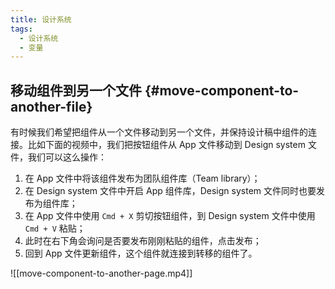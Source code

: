 ```yaml
---
title: 设计系统
tags:
  - 设计系统
  - 变量
---
```

## 移动组件到另一个文件 {#move-component-to-another-file}

有时候我们希望把组件从一个文件移动到另一个文件，并保持设计稿中组件的连接。比如下面的视频中，我们把按钮组件从 App 文件移动到 Design system 文件，我们可以这么操作：
1. 在 App 文件中将该组件发布为团队组件库（Team library）；
2. 在 Design system 文件中开启 App 组件库，Design system 文件同时也要发布为组件库；
3. 在 App 文件中使用 `Cmd + X` 剪切按钮组件，到 Design system 文件中使用 `Cmd + V` 粘贴；
4. 此时在右下角会询问是否要发布刚刚粘贴的组件，点击发布；
5. 回到 App 文件更新组件，这个组件就连接到转移的组件了。

![[move-component-to-another-page.mp4]]
